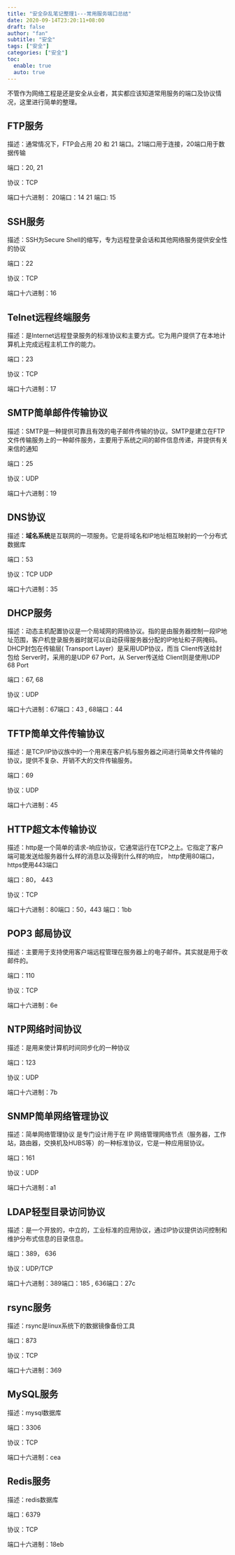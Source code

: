 ```yaml
---
title: "安全杂乱笔记整理1---常用服务端口总结"
date: 2020-09-14T23:20:11+08:00
draft: false
author: "fan"
subtitle: "安全"
tags: ["安全"]
categories: ["安全"]
toc:
  enable: true
  auto: true
---
```




不管作为网络工程是还是安全从业者，其实都应该知道常用服务的端口及协议情况，这里进行简单的整理。



## FTP服务

描述：通常情况下，FTP会占用 20 和 21 端口。21端口用于连接，20端口用于数据传输

端口：20, 21

协议：TCP

端口十六进制： 20端口：14    21 端口: 15



## SSH服务

描述：SSH为Secure Shell的缩写，专为远程登录会话和其他网络服务提供安全性的协议

端口：22

协议：TCP

端口十六进制：16



## Telnet远程终端服务

描述：是Internet远程登录服务的标准协议和主要方式。它为用户提供了在本地计算机上完成远程主机工作的能力。

端口：23

协议：TCP

端口十六进制：17



## SMTP简单邮件传输协议

描述：SMTP是一种提供可靠且有效的电子邮件传输的协议。SMTP是建立在FTP文件传输服务上的一种邮件服务，主要用于系统之间的邮件信息传递，并提供有关来信的通知

端口：25

协议：UDP

端口十六进制：19



## DNS协议

描述：**域名系统**是互联网的一项服务。它是将域名和IP地址相互映射的一个分布式数据库

端口：53

协议：TCP UDP

端口十六进制：35



## DHCP服务

描述：动态主机配置协议是一个局域网的网络协议。指的是由服务器控制一段IP地址范围，客户机登录服务器时就可以自动获得服务器分配的IP地址和子网掩码。DHCP封包在传输层( Transport Layer）是采用UDP协议，而当 Client传送给封包给 Server时，采用的是UDP 67 Port，从 Server传送给 Client则是使用UDP 68 Port

端口：67,  68 

协议：UDP

端口十六进制：67端口：43  ,  68端口：44



## TFTP简单文件传输协议

描述：是TCP/IP协议族中的一个用来在客户机与服务器之间进行简单文件传输的协议，提供不复杂、开销不大的文件传输服务。

端口：69

协议：UDP 

端口十六进制：45



## HTTP超文本传输协议

描述：http是一个简单的请求-响应协议，它通常运行在TCP之上。它指定了客户端可能发送给服务器什么样的消息以及得到什么样的响应， http使用80端口，https使用443端口

端口：80， 443

协议：TCP

端口十六进制：80端口：50，443 端口：1bb



## POP3 邮局协议

描述：主要用于支持使用客户端远程管理在服务器上的电子邮件。其实就是用于收邮件的。

端口：110

协议：TCP

端口十六进制：6e



## NTP网络时间协议

描述：是用来使计算机时间同步化的一种协议

端口：123

协议：UDP

端口十六进制：7b



## SNMP简单网络管理协议

描述：简单网络管理协议 是专门设计用于在 IP 网络管理网络节点（服务器，工作站，路由器，交换机及HUBS等）的一种标准协议，它是一种应用层协议。

端口：161

协议：UDP

端口十六进制：a1



## LDAP轻型目录访问协议

描述：是一个开放的，中立的，工业标准的应用协议，通过IP协议提供访问控制和维护分布式信息的目录信息。

端口：389， 636

协议：UDP/TCP

端口十六进制：389端口：185 ,  636端口：27c



## rsync服务

描述：rsync是linux系统下的数据镜像备份工具

端口：873

协议：TCP

端口十六进制：369



## MySQL服务

描述：mysql数据库

端口：3306

协议：TCP

端口十六进制：cea



## Redis服务

描述：redis数据库

端口：6379

协议：TCP

端口十六进制：18eb






